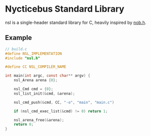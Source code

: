 # Nycticebus Standard Library
nsl is a single-header standard library for C, heavily inspired by [nob.h](https://github.com/tsoding/nob.h).

## Example

```c
// build.c
#define NSL_IMPLEMENTATION
#include "nsl.h"

#define CC NSL_COMPILER_NAME

int main(int argc, const char** argv) {
    nsl_Arena arena {0};

    nsl_Cmd cmd = {0};
    nsl_list_init(&cmd, &arena);

    nsl_cmd_push(&cmd, CC, "-o", "main", "main.c")

    if (nsl_cmd_exec_list(&cmd) != 0) return 1;

    nsl_arena_free(&arena);
    return 0;
}
```

